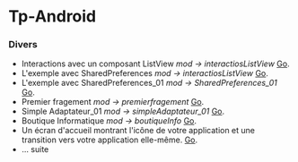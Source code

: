 # Tp-Android
### Divers
+ Interactions avec un composant ListView *mod -> interactiosListView* [Go](https://github.com/BH0791/Tp-Android/tree/main/interactionsListView).
+ L'exemple avec SharedPreferences *mod -> interactiosListView* [Go](https://github.com/BH0791/Tp-Android/tree/master/interactionsListView).
+ L'exemple avec SharedPreferences_01 *mod -> SharedPreferences_01* [Go](https://github.com/BH0791/Tp-Android/tree/master/ShaderPreference_01).
+ Premier fragement *mod -> premierfragement* [Go](https://github.com/BH0791/Tp-Android/tree/master/premierfragement).
+ Simple Adaptateur_01 *mod -> simpleAdaptateur_01* [Go](https://github.com/BH0791/Tp-Android/tree/master/simpleAdaptateur_01).
+ Boutique Informatique *mod -> boutiqueInfo* [Go](https://github.com/BH0791/Tp-Android/tree/master/boutiqueInfo).
+ Un écran d'accueil montrant l'icône de votre application et une transition vers votre application elle-même. [Go](https://github.com/BH0791/Tp-Android/tree/master/splashscreen).
+ ... suite